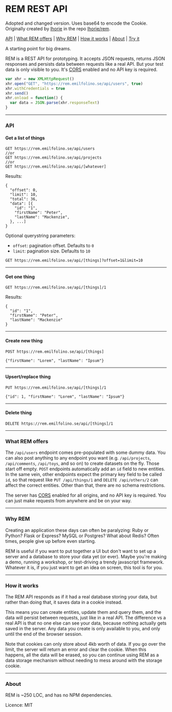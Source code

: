 # REM REST API

Adopted and changed version. Uses base64 to encode the Cookie. Originally created by [lhorie](https://github.com/lhorie) in the repo [lhorie/rem](https://github.com/lhorie/rem).

[API](#api) | [What REM offers](#what-rem-offers) | [Why REM](#why-rem) | [How it works](#how-it-works) | [About](#about) | [Try it](https://rem.emilfolino.se)

A starting point for big dreams.

REM is a REST API for prototyping. It accepts JSON requests, returns JSON responses and persists data between requests like a real API. But your test data is only visible to you. It's [CORS](https://en.wikipedia.org/wiki/Cross-origin_resource_sharing) enabled and no API key is required.

```javascript
var xhr = new XMLHttpRequest()
xhr.open("GET", "https://rem.emilfolino.se/api/users", true)
xhr.withCredentials = true
xhr.send()
xhr.onload = function() {
  var data = JSON.parse(xhr.responseText)
}
```

---

### API

#### Get a list of things

```
GET https://rem.emilfolino.se/api/users
//or
GET https://rem.emilfolino.se/api/projects
//or
GET https://rem.emilfolino.se/api/[whatever]
```

Results:

```
{
  "offset": 0,
  "limit": 10,
  "total": 36,
  "data": [{
    "id": "1",
    "firstName": "Peter",
    "lastName": "Mackenzie",
  }, ...]
}
```

Optional querystring parameters:

- `offset`: pagination offset. Defaults to `0`
- `limit`: pagination size. Defaults to `10`

```
GET https://rem.emilfolino.se/api/[things]?offset=1&limit=10
```

---

#### Get one thing

```
GET https://rem.emilfolino.se/api/[things]/1
```

Results:

```
{
  "id": "1",
  "firstName": "Peter",
  "lastName": "Mackenzie"
}
```

---

#### Create new thing

```
POST https://rem.emilfolino.se/api/[things]

{"firstName": "Lorem", "lastName": "Ipsum"}
```

---

#### Upsert/replace thing

```
PUT https://rem.emilfolino.se/api/[things]/1

{"id": 1, "firstName": "Lorem", "lastName": "Ipsum"}
```

---

#### Delete thing

```
DELETE https://rem.emilfolino.se/api/[things]/1
```

---

### What REM offers

The `/api/users` endpoint comes pre-populated with some dummy data. You can also post anything to any endpoint you want (e.g. `/api/projects`, `/api/comments`, `/api/toys`, and so on) to create datasets on the fly. Those start off empty. `POST` endpoints automatically add an `id` field to new entities. In the same vein, other endpoints expect the primary key field to be called `id`, so that request like `PUT /api/things/1` and `DELETE /api/others/2` can affect the correct entities. Other than that, there are no schema restrictions.

The server has [CORS](https://en.wikipedia.org/wiki/Cross-origin_resource_sharing) enabled for all origins, and no API key is required. You can just make requests from anywhere and be on your way.

---

### Why REM

Creating an application these days can often be paralyzing: Ruby or Python? Flask or Express? MySQL or Postgres? What about Redis? Often times, people give up before even starting.

REM is useful if you want to put together a UI but don't want to set up a server and a database to store your data yet (or ever). Maybe you're making a demo, running a workshop, or test-driving a trendy javascript framework. Whatever it is, if you just want to get an idea on screen, this tool is for you.

---

### How it works

The REM API responds as if it had a real database storing your data, but rather than doing that, it saves data in a cookie instead.

This means you can create entities, update them and query them, and the data will persist between requests, just like in a real API. The difference vs a real API is that no one else can see your data, because nothing actually gets saved in the server. Any data you create is only available to you, and only until the end of the browser session.

Note that cookies can only store about 4kb worth of data. If you go over the limit, the server will return an error and clear the cookie. When this happens, all the data will be erased, so you can continue using REM as a data storage mechanism without needing to mess around with the storage cookie.

---

### About

REM is ~250 LOC, and has no NPM dependencies.

Licence: MIT
